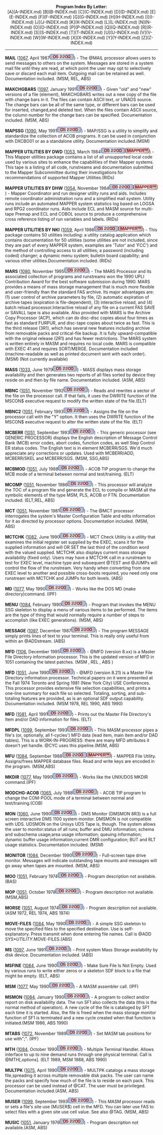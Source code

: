 <x-sas-window top="42" bottom="765" left="4" right="534">
<meta name="FORMATTER" content="Microsoft FrontPage 1.1">



<center><b>Program Index By Letter:</b></center>

<center>[A](A-INDEX.md) [B](B-INDEX.md)
[C](C-INDEX.md) [D](D-INDEX.md)
[E](E-INDEX.md) [F](F-INDEX.md)
[G](G-INDEX.md) [H](H-INDEX.md)
[I](I-INDEX.md) [J](J-INDEX.md)
[K](K-INDEX.md) [L](L-INDEX.md)
[N](N-INDEX.md) [O](O-INDEX.md)
[P](P-INDEX.md) [Q](Q-INDEX.md)
[R](R-INDEX.md) [S](S-INDEX.md)
[T](T-INDEX.md) [U](U-INDEX.md)
[V](V-INDEX.md) [W](W-INDEX.md)
[X](X-INDEX.md) [Y](Y-INDEX.md)
[Z](Z-INDEX.md)</center>


&#10;
- - -
<b>MAIL</b> ([1067](1067/INDEX.md), April 1987![](IMAGES/OS2200.JPG)) - The @MAIL processor allows users to send
messages to others on the system. Messages are stored in a system
mail file until they are read, at which point the user may opt to
selectively save or discard each mail item. Outgoing mail can be
retained as well. Documentation included. (MSM, REL, ABS)


<b>MAKCHGBARS</b> ([1097](1097/INDEX.md),
January 1991![](IMAGES/OS2200.JPG)) - Given "old" and "new" versions
of a file (element), MAKCHGBARS writes out a new copy of the file
with change bars in it. The files can contain ASCII text, or UNADS
source. The change bars can be all of the same type, or different
bars can be used for inserted, changed,and deleted text. When the
files contain ASCII source, the column number for the change bars can
be specified. Documentation included. (MSM, ABS)


<b>MAPSSG</b> ([1090](1090/INDEX.md), May
1991![](IMAGES/OS2200.JPG)) - MAP/SSG is a utility to simplify and
standardize the collection of ACOB programs. It can be used in
conjunction with DXCBO01 or as a standalone utility. Documentation
included.(MSM)


<b>MAPPER UTILITIES BY DWD</b>
([1053](1053/INDEX.md), March 1984![](IMAGES/OS2200.JPG)![[MAPPER]](IMAGES/MAPPER.JPG)) - This Mapper
utilities package contains a list of all unsupported local code used
by various sites to enhance the capabilities of their Mapper systems.
This tape is a listing of all code, runstreams and documentation
submitted to the Mapper Subcommittee during their investigations for
recommendations of supported Mapper Utilities.(RIDs)


<b>MAPPER UTILITIES BY DHW</b>
([1054](1054/INDEX.md), November 1984![](IMAGES/OS2200.JPG)![[MAPPER]](IMAGES/MAPPER.JPG)) - Mapper
Coordinator and run designer utility runs and aids. Includes remote
coordinator administration runs and a simplified mail system. Utility
runs include an automated MAPPER system statistics log based on LOGSA
and RPG2 coordinator runs. Aids include ECL and MASM source for
multi-tape Premap and ECL and COBOL source to produce a comprehensive
cross reference listing of run variables and labels. (RIDs)


<b>MAPPER UTILITIES BY NKI</b>
([1059](1059/INDEX.md), April 1986![](IMAGES/OS2200.JPG)![[MAPPER]](IMAGES/MAPPER.JPG)) - This package
contains 50 utilities including: a utility catalog application which
contains documentation for 50 utilities (some utilities are not
included, since they are part of every MAPPER system, examples are
'Tutor' and 'FCC') and the method of controlling access to all
utilities; a password (including coded) changer; a dynamic menu
system; bulletin board capability; and various other
utilities.Documentation included. (RIDs)


<b>MARS</b> ([1080](1080/INDEX.md), November
1995![](IMAGES/OS2200.JPG)) - The MARS Processor and its associated
collection of programs and runstreams won the 1990 UPLI Contribution
Award for the best software submission during 1990. MARS provides a
means of mass storage management that is much more flexible and
user-friendly than the standard FAS archive. Its major advantages
are: (1) user control of archive parameters by file, (2) automatic
expiration of archive tapes (expiration is file-dependent), (3)
interactive reload, and (4) batch reload processor.Interactive reload
of any file on a current FAS SAVE or SAVALL tape is also available.
Also provided with MARS is the Archive Copy Processor (ACP), which
can do disc-disc copies about four times as fast as standard FURPUR,
and disc-tape copies about twice as fast. This is the third release
(3R1), which has several new features including archive from
removable packs and critical-file backup. It is fully
upward-compatible with the original release (2R1) and has fewer
restrictions. The MARS system is written entirely in MASM and
requires no local code. MARS is compatible with EXEC 41 and requires
SORT/MERGE. Documentation included (machine-readable as well as
printed document sent with each order). (MSM) (Not currently
available)


<b>MASS</b> ([1033](1033/INDEX.md), June
1979![](IMAGES/OS2200.JPG)) - MASS displays mass storage availability and
then generates two reports of all files sorted by device they reside
on and then by file name. Documentation included. (ASM, ABS)


<b>MBNC</b> ([1051](1081/INDEX.md), November
1992![](IMAGES/OS2200.JPG)) - Reads and rewrites a sector of the file on
the processor call. If that fails, it uses the DWRITE function of the
MSCON$ executive request to modify the written state of the
file.(ELT)


<b>MBNC2</b> ([1051](1081/INDEX.md), February
1993![](IMAGES/OS2200.JPG)) - Assigns the file on the processor call with
the "Y" option. It then uses the DWRITE function of the MSCON$
executive request to alter the written state of the file. (ELT)


<b>MCBERR</b> ([1051](1099/INDEX.md), September
1993![](IMAGES/OS2200.JPG)) - This generic processor (see GENERIC
PROCESSOR) displays the English description of Message Control Bank
(MCB) error codes, abort codes, function codes, as well Step Control
ER status codes. The English text is in element MCBERR/SGS. We'd much
appreciate any corrections or updates. Used with MCBERR/ADD,
MCBERR/SKEL and MCBERR/SGS. (MSM, SSG,ABS)


<b>MCBMOD</b> ([1051](1065/INDEX.md), July
1988![](IMAGES/OS2200.JPG)) - ACOB TIP program to change the MCB mode of a
terminal between normal and test/training. (ELT)


<b>MCOMP</b> ([1051](1065/INDEX.md), November
1986![](IMAGES/OS2200.JPG)) - This processor will analyze the TOC of a
program file and generate the ECL to compile or MASM all the symbolic
elements of the type MSM, PLS, ACOB or FTN. Documentation included.
(ELT,REL, ABS)


<b>MCT</b> ([1051](1051/INDEX.md), November
1981![](IMAGES/OS2200.JPG)) - The @MCT processor interrogates the system's
Master Configuration Table and edits information for it as directed
by processor options. Documentation included. (MSM, ABS)


<b>MCTCHK</b> ([1082](1082/INDEX.md), June
1990![](IMAGES/OS2200.JPG)) - MCT Check Utility is a utility that examines
the initial register set supplied by the EXEC, scans it for the
supplied information and will OR SET the last third of the condition
word with the valued supplied. MCTCHK also displays current mass
storage availability (fixed only). Users may have a MCTCHK call in a
runstream to test for EXEC level, machine type and subsequent @TEST
and @JUMPs will control the flow of the runstream. Very handy when
converting from one EXEC level to another and possible cross-boots
required, you need only one runstream with MCTCHK and JUMPs for both
levels. (ABS)


<b>MD</b> ([1077](1077/INDEX.md), May 1990![](IMAGES/OS2200.JPG)) - Works like the DOS MD (make
directory)command. (IPF)


<b>MENU</b> ([1084](1084/INDEX.md), February
1990![](IMAGES/OS2200.JPG)) - Program that invokes the MENU SSG skeleton to
display a menu of various items to be performed. The items are the
type of thing that would normally require a number of steps to
accomplish (like EXEC generations). (MSM, ABS)


<b>MESSAGE</b> ([1097](1097/INDEX.md), December
1987![](IMAGES/OS2200.JPG)) - The program MESSAGE simply prints lines of
text to your terminal. This is really only useful from within an
@ADDstream. (ABS)


<b>MFD</b> ([1106](1106/INDEX.md), December
1995![](IMAGES/OS2200.JPG)) - @MFD (version 8.xx) is a Master File
Directory information processor. This is the updated version of MFD
in 1051 containing the latest patches. (MSM , REL , ABS )


<b>MFD</b> ([1051](1051/INDEX.md), June 1990![](IMAGES/OS2200.JPG)) - @MFD (version 8.21) is a Master File
Directory information processor. Technical papers on it were
presented at the Fall 1974 Toronto and Spring 1981 (New York City)
USE Conferences. This processor provides extensive file selection
capabilities, and prints a one-line summary for each file so
selected. Totaling, sorting, and sub-totaling features are provided,
as is an optional SDF output capability. Documentation included. (MSM
1978, REL 1990, ABS 1990)


<b>MFD</b> ([1081](1081/INDEX.md), April
1991![](IMAGES/OS2200.JPG)) - Prints out the Master File Directory's Item
and/or DAD information for files. (ELT)


<b>MFDPL</b> ([1099](1099/INDEX.md), September
1993![](IMAGES/OS2200.JPG)) - This MASM processor pipes a file's (or,
optionally, all f-cycles') MFD data (lead item, main item and/or DAD
tables). This is a WORK-IN-PROGRESS: there are many MFD attributes it
doesn't yet handle. @CYC uses this pipeline.(MSM, ABS)


<b>MFU</b> ([1084](1084/INDEX.md), September
1988![](IMAGES/OS2200.JPG)![[MAPPER]](IMAGES/MAPPER.JPG)) - MAPPER File
Utility. Assigns/frees MAPPER database files. Read and write keys are
encoded in the program. (MSM,ABS)


<b>MKDIR</b> ([1077](1077/INDEX.md), May
1990![](IMAGES/OS2200.JPG)) - Works like the UNIX/DOS MKDIR command.(IPF)


<b>MODCHG-ACOB</b> ([1065](1065/INDEX.md), July
1988![](IMAGES/OS2200.JPG)) - ACOB TIP program to change the COM-POOL mode
of a terminal between normal and test/training.(COB)


<b>MON</b> ([1060](1060/INDEX.md), June 1990![](IMAGES/OS2200.JPG)) - DMS Monitor (DMSMON 8R3) is a full screen
interactive DMS 1100 system monitor. DMSMON is not compatible with
UDS. UDSMON on the Unisys UDS Tape is, though. The system allows the
user to monitor:status of all runs; buffer and DMU information;
schema and subschema usage;area usage information; queuing
information; dynamic buffer usage information;current DMR
configuration; BUT and RLT usage statistics. Documentation included.
(MSM)


<b>MONITOR</b> ([1084](1084/INDEX.md), December
1990![](IMAGES/OS2200.JPG)) - Full-screen tape drive monitor. Messages will
indicate outstanding tape mounts and messages will go away when tapes
are mounted. (MSM, ABS)


<b>MOO</b> ([1051](1051/INDEX.md), February
1974![](IMAGES/OS2200.JPG)) - Program description not available.(BAS)


<b>MOP</b> ([1051](1051/INDEX.md), October
1978![](IMAGES/OS2200.JPG)) - Program description not available. (MSM,ABS)


<b>MORSE</b> ([1051](1051/INDEX.md), August
1974![](IMAGES/OS2200.JPG)) - Program description not available. (ASM 1972,
REL 1974, ABS 1974)


<b>MOVE-FILES</b> ([1084](1084/INDEX.md), May
1990![](IMAGES/OS2200.JPG)) - A simple SSG skeleton to move the specified
files to the specified destination. Use is self-explanatory. Press
transmit when done entering file names. Call is @ADD
SYS$*UTILITY$.MOVE-FILES.(ABS)


<b>MS</b> ([1097](1097/INDEX.md), June 1991![](IMAGES/OS2200.JPG)) - Print system Mass Storage availability by
disk device. Documentation included. (ABS)


<b>MSFINE</b> ([1084](1084/INDEX.md), June
1990![](IMAGES/OS2200.JPG)) - Make Sure File Is Not Empty. Used by various
runs to write either zeros or a skeleton SDF block to a file that
might be empty. (ELT, ABS)


<b>MSM</b> ([1077](1077/INDEX.md), May 1990![](IMAGES/OS2200.JPG)) - A MASM assembler call. (IPF)


<b>MSMON</b> ([1084](1084/INDEX.md), January
1990![](IMAGES/OS2200.JPG)) - A program to collect and/or report on disk
availability data. The run SF1 also collects the data (this is the
normal method of operation). A new cycle of the file is cataloged by
SF1 each time it is started. Also, the file is freed when the mass
storage monitor function of SF1 is terminated and a new cycle created
when that function is initiated.(MSM 1986, ABS 1990)


<b>MTABS</b> ([1072](1072/INDEX.md), November
1989![](IMAGES/OS2200.JPG)) - Set MASM tab positions for use with";". (IPF)


<b>MTH</b> ([1084](1084/INDEX.md), October
1990![](IMAGES/OS2200.JPG)) - Multiple Terminal Handler. Allows interface
to up to nine demand runs through one physical terminal. Call is
@MTH[,options]. (ELT 1989, MSM 1988, ABS 1990)


<b>MULTPK</b> ([1075](1075/INDEX.md), April
1990![](IMAGES/OS2200.JPG)) - MULTPK catalogs a mass storage file,spreading
it across multiple removable disk packs. The user can name the packs
and specify how much of the file is to reside on each pack. This
processor can be used instead of @CAT. The user must be privileged.
Documentation included.(ASM, ABS)


<b>MUSER</b> ([1099](1099/INDEX.md), September
1993![](IMAGES/OS2200.JPG)) - This MASM processor reads or sets a file's
site use (MUSER$) cell in the MFD. You can later use FAS to select
files with a given site use cell value. See also @TAG. (MSM, ABS)


<b>MUSIC</b> ([1051](1051/INDEX.md), January
1976![](IMAGES/OS2200.JPG)) - Program description not available.(ASM, ABS)


&nbsp;


</x-sas-window>